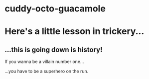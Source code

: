 # cuddy-octo-guacamole

<!DOCTYPE html>
<html>
<title> Now listen closely! </title>

<h1> Here's a little lesson in trickery... </h1>
<h2> ...this is going down is history! </h2>

<p> If you wanna be a villain number one...</p>
<p> ...you have to be a superhero on the run.</p>

</html
